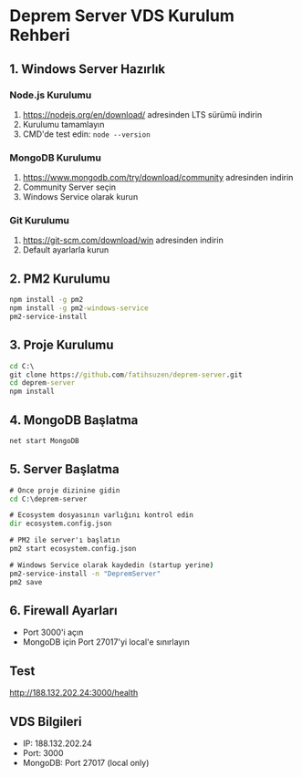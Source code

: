 # Deprem Server VDS Kurulum Rehberi

## 1. Windows Server Hazırlık

### Node.js Kurulumu
1. https://nodejs.org/en/download/ adresinden LTS sürümü indirin
2. Kurulumu tamamlayın
3. CMD'de test edin: `node --version`

### MongoDB Kurulumu
1. https://www.mongodb.com/try/download/community adresinden indirin
2. Community Server seçin
3. Windows Service olarak kurun

### Git Kurulumu
1. https://git-scm.com/download/win adresinden indirin
2. Default ayarlarla kurun

## 2. PM2 Kurulumu
```cmd
npm install -g pm2
npm install -g pm2-windows-service
pm2-service-install
```

## 3. Proje Kurulumu
```cmd
cd C:\
git clone https://github.com/fatihsuzen/deprem-server.git
cd deprem-server
npm install
```

## 4. MongoDB Başlatma
```cmd
net start MongoDB
```

## 5. Server Başlatma
```cmd
# Önce proje dizinine gidin
cd C:\deprem-server

# Ecosystem dosyasının varlığını kontrol edin
dir ecosystem.config.json

# PM2 ile server'ı başlatın
pm2 start ecosystem.config.json

# Windows Service olarak kaydedin (startup yerine)
pm2-service-install -n "DepremServer"
pm2 save
```

## 6. Firewall Ayarları
- Port 3000'i açın
- MongoDB için Port 27017'yi local'e sınırlayın

## Test
http://188.132.202.24:3000/health

## VDS Bilgileri
- IP: 188.132.202.24
- Port: 3000
- MongoDB: Port 27017 (local only)
